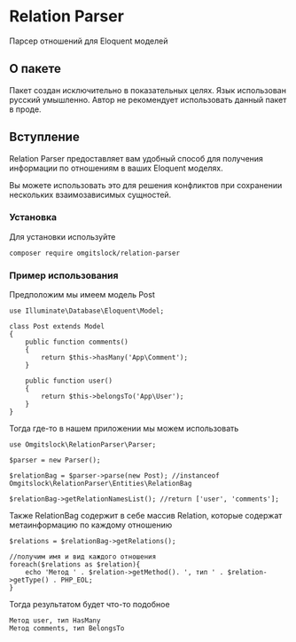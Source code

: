 # Relation Parser

Парсер отношений для Eloquent моделей

## О пакете

Пакет создан исключительно в показательных целях. Язык использован русский умышленно. Автор не рекомендует использовать 
данный пакет в проде.


## Вступление

Relation Parser предоставляет вам удобный способ для получения информации по отношениям в ваших Eloquent моделях.

Вы можете использовать это для решения конфликтов при сохранении нескольких взаимозависимых сущностей.

### Установка

Для установки используйте

```
composer require omgitslock/relation-parser
```

### Пример использования

Предположим мы имеем модель Post

```
use Illuminate\Database\Eloquent\Model;

class Post extends Model
{
    public function comments()
    {
        return $this->hasMany('App\Comment');
    }

    public function user()
    {
        return $this->belongsTo('App\User');
    }
}
```
Тогда где-то в нашем приложении мы можем использовать

```
use Omgitslock\RelationParser\Parser;

$parser = new Parser();

$relationBag = $parser->parse(new Post); //instanceof Omgitslock\RelationParser\Entities\RelationBag

$relationBag->getRelationNamesList(); //return ['user', 'comments'];
```

Также RelationBag содержит в себе массив Relation, которые содержат метаинформацию по каждому отношению

```
$relations = $relationBag->getRelations();

//получим имя и вид каждого отношения
foreach($relations as $relation){
    echo 'Метод ' . $relation->getMethod(). ', тип ' . $relation->getType() . PHP_EOL;
}
```
Тогда результатом будет что-то подобное

``` 
Метод user, тип HasMany
Метод comments, тип BelongsTo
```
